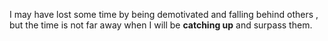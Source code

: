 I may have lost some time by being demotivated and falling behind others , but the time is not far away when I will be **catching up** and surpass them.
